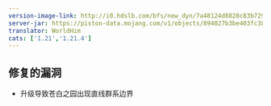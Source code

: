 ```yaml
---
version-image-link: http://i0.hdslb.com/bfs/new_dyn/7a48124d8828c83b72933417ff45a54c558830935.png
server-jar: https://piston-data.mojang.com/v1/objects/894027b3be403fc387c289781f9fdaca0cdc1aef/server.jar
translator: WorldHim
cats: ['1.21','1.21.4']
---
```

## 修复的漏洞
* 升级导致苍白之园出现直线群系边界